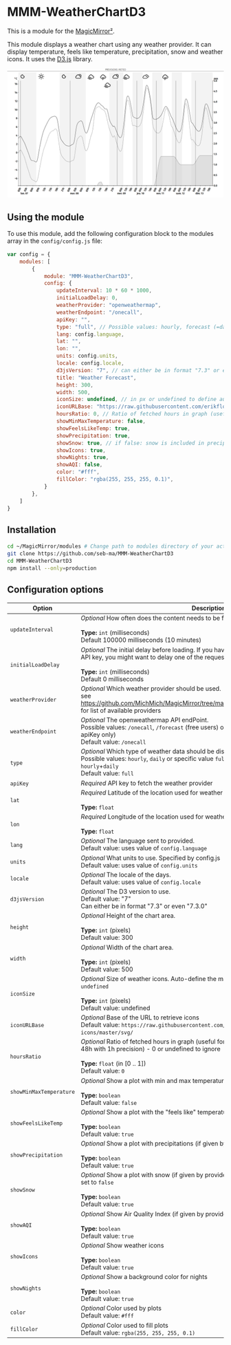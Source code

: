 # MMM-WeatherChartD3

This is a module for the [MagicMirror²](https://github.com/MichMich/MagicMirror/).

This module displays a weather chart using any weather provider. It can display temperature, feels like temperature, precipitation, snow and weather icons.
It uses the [D3.js](https://d3js.org/) library.

![sample](images/sample.png)

## Using the module

To use this module, add the following configuration block to the modules array in the `config/config.js` file:

```js
var config = {
	modules: [
		{
			module: "MMM-WeatherChartD3",
			config: {
				updateInterval: 10 * 60 * 1000,
				initialLoadDelay: 0,
				weatherProvider: "openweathermap",
				weatherEndpoint: "/onecall",
				apiKey: "",
				type: "full", // Possible values: hourly, forecast (=daily) or specific value `full` which is a join of data from hourly+daily
				lang: config.language,
				lat: "",
				lon: "",
				units: config.units,
				locale: config.locale,
				d3jsVersion: "7", // can either be in format "7.3" or even "7.3.0"
				title: "Weather Forecast",
				height: 300,
				width: 500,
				iconSize: undefined, // in px or undefined to define automatically at first call
				iconURLBase: "https://raw.githubusercontent.com/erikflowers/weather-icons/master/svg/",
				hoursRatio: 0, // Ratio of fetched hours in graph (useful for openweathermap onecall that gives 48h with 1h precision) - 0 or undefined to ignore
				showMinMaxTemperature: false,
				showFeelsLikeTemp: true,
				showPrecipitation: true,
				showSnow: true, // if false: snow is included in precipitations
				showIcons: true,
				showNights: true,
				showAQI: false,
				color: "#fff",
				fillColor: "rgba(255, 255, 255, 0.1)",
			}
		},
	]
}
```

## Installation

```sh
cd ~/MagicMirror/modules # Change path to modules directory of your actual MagiMirror² installation
git clone https://github.com/seb-ma/MMM-WeatherChartD3
cd MMM-WeatherChartD3
npm install --only=production
```

## Configuration options

| Option					| Description
|-------------------------- |-------------
| `updateInterval`			| *Optional* How often does the content needs to be fetched? (Milliseconds)<br><br>**Type:** `int` (milliseconds)<br>Default 100000 milliseconds (10 minutes)
| `initialLoadDelay`		| *Optional* The initial delay before loading. If you have multiple modules that use the same API key, you might want to delay one of the requests. (Milliseconds)<br><br>**Type:** `int` (milliseconds)<br>Default 0 milliseconds
| `weatherProvider`			| *Optional* Which weather provider should be used.<br>see https://github.com/MichMich/MagicMirror/tree/master/modules/default/weather/providers for list of available providers
| `weatherEndpoint`			| *Optional* The openweathermap API endPoint.<br>Possible values: `/onecall`, `/forecast` (free users) or `/forecast/daily` (paying users or old apiKey only)<br>Default value: `/onecall`
| `type`					| *Optional* Which type of weather data should be displayed.<br>Possible values: `hourly`, `daily` or specific value `full` which is a join of data from `hourly`+`daily`<br>Default value: `full`
| `apiKey`					| *Required* API key to fetch the weather provider 
| `lat`						| *Required* Latitude of the location used for weather information.<br><br>**Type:** `float`
| `lon`						| *Required* Longitude of the location used for weather information.<br><br>**Type:** `float`
| `lang`					| *Optional* The language sent to provided.<br>Default value: uses value of `config.language`
| `units`					| *Optional* What units to use. Specified by config.js<br>Default value: uses value of `config.units`
| `locale`					| *Optional* The locale of the days.<br>Default value: uses value of `config.locale`
| `d3jsVersion`				| *Optional* The D3 version to use.<br>Default value: "7"<br>Can either be in format "7.3" or even "7.3.0"
| `height`					| *Optional* Height of the chart area.<br><br>**Type:** `int` (pixels)<br>Default value: 300
| `width`					| *Optional* Width of the chart area.<br><br>**Type:** `int` (pixels)<br>Default value: 500
| `iconSize`				| *Optional* Size of weather icons. Auto-define the maximum possible size that fits in chart if `undefined`<br><br>**Type:** `int` (pixels)<br>Default value: undefined
| `iconURLBase`				| *Optional* Base of the URL to retrieve icons<br> Default value: `https://raw.githubusercontent.com/erikflowers/weather-icons/master/svg/`
| `hoursRatio`				| *Optional* Ratio of fetched hours in graph (useful for openweathermap onecall that gives 48h with 1h precision) - 0 or undefined to ignore<br><br>**Type:** `float` (in [0 .. 1])<br>Default value: `0`
| `showMinMaxTemperature`	| *Optional* Show a plot with min and max temperature for each day (if given by provider)<br><br>**Type:** `boolean`<br>Default value: `false`
| `showFeelsLikeTemp`		| *Optional* Show a plot with the "feels like" temperature (if given by provider)<br><br>**Type:** `boolean`<br>Default value: `true`
| `showPrecipitation`		| *Optional* Show a plot with precipitations (if given by provider).<br><br>**Type:** `boolean`<br>Default value: `true`
| `showSnow`				| *Optional* Show a plot with snow (if given by provider). Include snow in precipitations plot if set to `false`<br><br>**Type:** `boolean`<br>Default value: `true`
| `showAQI`					| *Optional* Show Air Quality Index (if given by provider).<br><br>**Type:** `boolean`<br>Default value: `true`
| `showIcons`				| *Optional* Show weather icons<br><br>**Type:** `boolean`<br>Default value: `true`
| `showNights`				| *Optional* Show a background color for nights<br><br>**Type:** `boolean`<br>Default value: `true`
| `color`					| *Optional* Color used by plots<br>Default value: `#fff`
| `fillColor`				| *Optional* Color used to fill plots<br>Default value: `rgba(255, 255, 255, 0.1)`
